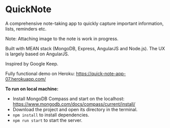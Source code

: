 # QuickNote

A comprehensive note-taking app to quickly capture important information, lists, reminders etc. 

Note: Attaching image to the note is work in progress.

Built with MEAN stack (MongoDB, Express, AngularJS and Node.js). The UX is largely based on AngularJS.

Inspired by Google Keep.

Fully functional demo on Heroku: https://quick-note-app-07.herokuapp.com/

**To run on local machine:**
* Install MongoDB Compass and start on the localhost: https://www.mongodb.com/docs/compass/current/install/ 
* Download the project and open its directory in the terminal.
* `npm install` to install dependencies.
* `npm run start` to start the server.
